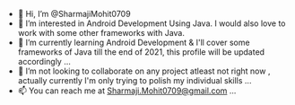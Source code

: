 - 👋 Hi, I’m @SharmajiMohit0709
- 👀 I’m interested in Android Development Using Java. I would also love to work with some other frameworks with Java.
- 🌱 I’m currently learning Android Development & I'll cover some frameworks of Java till the end of 2021, this profile will be updated accordingly ...
- 💞️ I’m not looking to collaborate on any project atleast not right now , actually currently I'm only trying to polish my individual skills ...
- 📫 You can reach me at Sharmaji.Mohit0709@gmail.com ...
